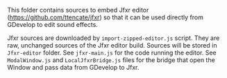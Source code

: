 This folder contains sources to embed Jfxr editor (https://github.com/ttencate/jfxr) so that it can
be used directly from GDevelop to edit sound effects.

Jfxr sources are downloaded by `import-zipped-editor.js` script. They are raw, unchanged sources
of the Jfxr editor build. Sources will be stored in `Jfxr-editor` folder.
See `jfxr-main.js` for the code running the editor.
See `ModalWindow.js` and `LocalJfxrBridge.js` files for the bridge that open the Window and pass data from GDevelop to Jfxr.
